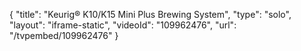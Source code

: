 {
    "title": "Keurig&reg; K10\/K15 Mini Plus Brewing System",
    "type": "solo",
    "layout": "iframe-static",
    "videoId": "109962476",
    "url": "\/tvpembed\/109962476"
}
